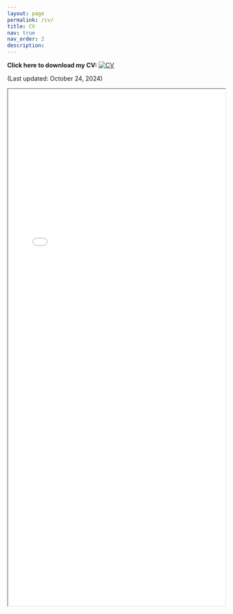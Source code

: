 ```yaml
---
layout: page
permalink: /cv/
title: CV
nav: true
nav_order: 2
description: 
---
```


**Click here to download my CV:** [![CV](https://img.icons8.com/ultraviolet/40/pdf--v1.png)](/assets/pdf/CV_Harris_Junseo_Lee.pdf)

(Last updated: October 24, 2024)
<iframe src="/assets/pdf/CV_Harris_Junseo_Lee.pdf" width="100%" height="1200px">
</iframe>